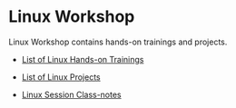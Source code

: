 # Linux Workshop

Linux Workshop contains hands-on trainings and projects.

- [List of Linux Hands-on Trainings](./hands-on/README.md)

- [List of Linux Projects](./projects/README.md)

- [Linux Session Class-notes](./class-notes/README.md)

